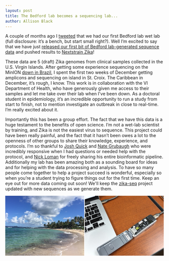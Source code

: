 ```yaml
---
layout: post
title: The Bedford lab becomes a sequencing lab...
author: Allison Black
---
```


A couple of months ago I [tweeted](https://twitter.com/alliblk/status/783459289591533568) that we had our first Bedford lab wet lab (full disclosure: it’s a bench, but start small right?). Well I’m excited to say that we have just [released our first bit of Bedford lab-generated sequence data](https://github.com/blab/zika-seq/tree/master/consensus-genomes) and pushed results to [Nextstrain Zika](http://nextstrain.org/zika/)!

These data are 5 (draft) Zika genomes from clinical samples collected in the U.S. Virgin Islands. After getting some experience sequencing on the MinION [down in Brazil](/blog/postcard-from-brazil/), I spent the first two weeks of December getting amplicons and sequencing on island in St. Croix. The Caribbean in December, it’s rough, I know. This work is in collaboration with the VI Department of Health, who have generously given me access to their samples and let me take over their lab when I've been down. As a doctoral student in epidemiology, it’s an incredible opportunity to run a study from start to finish, not to mention investigate an outbreak in close to real-time. I’m really excited about it.

Importantly this has been a group effort. The fact that we have this data is a huge testament to the benefits of open science. I’m not a wet-lab scientist by training, and Zika is not the easiest virus to sequence. This project could have been really painful, and the fact that it hasn’t been owes a lot to the openness of other groups to share their knowledge, experience, and protocols. I’m so thankful to [Josh Quick](https://twitter.com/scalene) and [Nate Grubaugh](https://twitter.com/NathanGrubaugh) who were incredibly responsive when I had questions or needed help with the protocol, and [Nick Loman](https://twitter.com/pathogenomenick) for freely sharing his entire bioinformatic pipeline. Additionally my lab has been amazing both as a sounding board for ideas and for helping with the data processing and analysis. To have so many people come together to help a project succeed is wonderful, especially so when you’re a student trying to figure things out for the first time. Keep an eye out for more data coming out soon! We'll keep the [zika-seq](/projects/zika-seq/) project updated with new sequences as we generate them.

<div class="row">
	<div class="col-lg-1"></div>
	<div class="col-lg-10">
		<img src="/images/blog/usvi_sequencing.jpg">
	</div>
	<div class="col-lg-1"></div>
</div>
